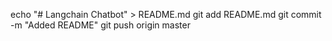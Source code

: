 echo "# Langchain Chatbot" > README.md
git add README.md
git commit -m "Added README"
git push origin master
